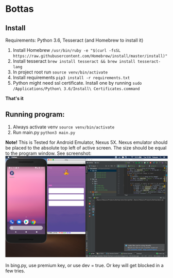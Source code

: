 # Bottas

## Install 
Requirements: Python 3.6, Tesseract (and Homebrew to install it)
1. Install Homebrew
`/usr/bin/ruby -e "$(curl -fsSL https://raw.githubusercontent.com/Homebrew/install/master/install)"`
1. Install tesseract
`brew install tesseract && brew install tesseract-lang`
1. In project root run
`source venv/bin/activate`
1. Install requirements
`pip3 install -r requirements.txt`
1. Python might need ssl certificate. Install one by running
`sudo /Applications/Python\ 3.6/Install\ Certificates.command`

**That's it**

## Running program:
1. Always activate venv
`source venv/bin/activate`
1. Run main.py
`python3 main.py`

**Note!**  This is Tested for Android Emulator, Nexus 5X.
Nexus emulator should be placed to the absolute top left of active screen.
The size should be equal to the program window. See screenshot:
![Alt text](img/alignments.png?raw=true "Size and alignments")

In bing.py, use premium key, or use dev = true. Or key will get blocked in a few tries.